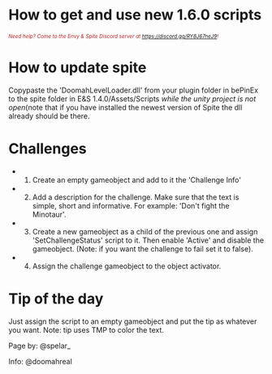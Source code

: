 # How to get and use new 1.6.0 scripts
<i><span style="color:FireBrick; font-size:10px;">Need help? Come to the Envy & Spite Discord server at <a href="https://discord.gg/RY8J67neJ9">https://discord.gg/RY8J67neJ9</a>!</span></i>

# How to update spite

Copypaste the 'DoomahLevelLoader.dll' from your plugin folder in bePinEx to the spite folder in E&S 1.4.0/Assets/Scripts *while the unity project is not open*(note that if you have installed the newest version of Spite the dll already should be there.

# Challenges

* 1. Create an empty gameobject and add to it the 'Challenge Info'

* 2. Add a description for the challenge. Make sure that the text is simple, short and informative. For example: 'Don't fight the Minotaur'.
* 3. Create a new gameobject as a child of the previous one and assign 'SetChallengeStatus' script to it. Then enable 'Active' and disable the gameobject. (Note: if you want the challenge to fail set it to false).

* 4. Assign the challenge gameobject to the object activator.

# Tip of the day

Just assign the script to an empty gameobject and put the tip as whatever you want. Note: tip uses TMP to color the text.

Page by: @spelar_

Info: @doomahreal
